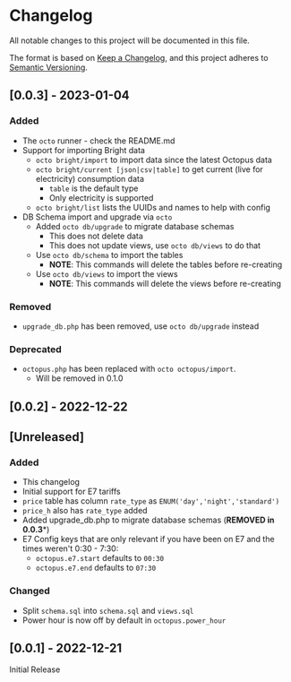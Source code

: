 # Changelog

All notable changes to this project will be documented in this file.

The format is based on [Keep a Changelog](https://keepachangelog.com/en/1.0.0/),
and this project adheres to [Semantic Versioning](https://semver.org/spec/v2.0.0.html).

## [0.0.3] - 2023-01-04

### Added

- The `octo` runner - check the README.md
- Support for importing Bright data
  - `octo bright/import` to import data since the latest Octopus data
  - `octo bright/current [json|csv|table]` to get current (live for electricity) consumption data
    - `table` is the default type
    - Only electricity is supported
  - `octo bright/list` lists the UUIDs and names to help with config
- DB Schema import and upgrade via `octo`
  - Added `octo db/upgrade` to migrate database schemas
    - This does not delete data 
    - This does not update views, use `octo db/views` to do that
  - Use `octo db/schema` to import the tables
    - **NOTE**: This commands will delete the tables before re-creating
  - Use `octo db/views` to import the views
    - **NOTE**: This commands will delete the views before re-creating

### Removed

- `upgrade_db.php` has been removed, use `octo db/upgrade` instead

### Deprecated

- `octopus.php` has been replaced with `octo octopus/import`. 
  - Will be removed in 0.1.0

## [0.0.2] - 2022-12-22

## [Unreleased]

### Added

- This changelog
- Initial support for E7 tariffs
- `price` table has column `rate_type` as `ENUM('day','night','standard')`
- `price_h` also has `rate_type` added
- Added upgrade_db.php to migrate database schemas (**REMOVED in 0.0.3***)
- E7 Config keys that are only relevant if you have been on E7 and the times weren't 0:30 - 7:30:
  - `octopus.e7.start` defaults to `00:30`
  - `octopus.e7.end` defaults to `07:30`

### Changed

- Split `schema.sql` into `schema.sql` and `views.sql`
- Power hour is now off by default in `octopus.power_hour`
## [0.0.1] - 2022-12-21

Initial Release